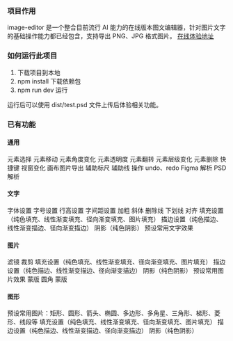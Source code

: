 ### 项目作用

image-editor 是一个整合目前流行 AI 能力的在线版本图文编辑器，针对图片文字的基础操作能力都已经包含，支持导出 PNG、JPG 格式图片。
[在线体验地址](https://image-editor-demo-1ex4iya7dd3fb3-1257477541.tcloudbaseapp.com/ '在线体验地址')

### 如何运行此项目

1. 下载项目到本地
2. npm install 下载依赖包
3. npm run dev 运行

运行后可以使用 dist/test.psd 文件上传后体验相关功能。

### 已有功能

#### 通用

元素选择
元素移动
元素角度变化
元素透明度
元素翻转
元素层级变化
元素删除
快捷键
视窗变化
画布图片导出
辅助标尺
辅助线
操作 undo、redo
Figma 解析
PSD 解析

#### 文字

字体设置
字号设置
行高设置
字间距设置
加粗
斜体
删除线
下划线
对齐
填充设置（纯色填充、线性渐变填充、径向渐变填充、图片填充）
描边设置（纯色描边、线性渐变描边、径向渐变描边）
阴影（纯色阴影）
预设常用文字效果

#### 图片

滤镜
裁剪
填充设置（纯色填充、线性渐变填充、径向渐变填充、图片填充）
描边设置（纯色描边、线性渐变描边、径向渐变描边）
阴影（纯色阴影）
预设常用图片效果
蒙版
圆角
蒙版

#### 图形

预设常用图片：矩形、圆形、箭头、椭圆、多边形、多角星、三角形、梯形、菱形、线段等
填充设置（纯色填充、线性渐变填充、径向渐变填充、图片填充）
描边设置（纯色描边、线性渐变描边、径向渐变描边）
阴影（纯色阴影）
